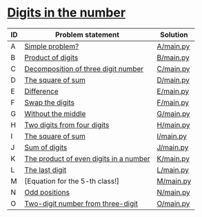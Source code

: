 # [Digits in the number](https://www.e-olymp.com/en/contests/9630)



| ID | Problem statement                                                                                 | Solution               |
|----|---------------------------------------------------------------------------------------------------|------------------------|
| A  | [Simple problem?](https://www.e-olymp.com/en/contests/9630/problems/84464)                        | [A/main.py](A/main.py) |
| B  | [Product of digits](https://www.e-olymp.com/en/contests/9630/problems/84465)                      | [B/main.py](B/main.py) |
| C  | [Decomposition of three digit number](https://www.e-olymp.com/en/contests/9630/problems/84466)    | [C/main.py](C/main.py) |
| D  | [The square of sum](https://www.e-olymp.com/en/contests/9630/problems/84467)                      | [D/main.py](D/main.py) |
| E  | [Difference](https://www.e-olymp.com/en/contests/9630/problems/84468)                             | [E/main.py](E/main.py) |
| F  | [Swap the digits](https://www.e-olymp.com/en/contests/9630/problems/84469)                        | [F/main.py](F/main.py) |
| G  | [Without the middle](https://www.e-olymp.com/en/contests/9630/problems/84470)                     | [G/main.py](G/main.py) |
| H  | [Two digits from four digits](https://www.e-olymp.com/en/contests/9630/problems/84471)            | [H/main.py](H/main.py) |
| I  | [The square of sum](https://www.e-olymp.com/en/contests/9630/problems/84472)                      | [I/main.py](I/main.py) |
| J  | [Sum of digits](https://www.e-olymp.com/en/contests/9630/problems/84473)                          | [J/main.py](J/main.py) |
| K  | [The product of even digits in a number](https://www.e-olymp.com/en/contests/9630/problems/84474) | [K/main.py](K/main.py) |
| L  | [The last digit](https://www.e-olymp.com/en/contests/9630/problems/84475)                         | [L/main.py](L/main.py) |
| M  | [Equation for the 5-th class!]                                                                    | [M/main.py](M/main.py) |
| N  | [Odd positions](https://www.e-olymp.com/en/contests/9630/problems/84477)                          | [N/main.py](N/main.py) |
| O  | [Two-digit number from three-digit](https://www.e-olymp.com/en/contests/9630/problems/84478)      | [O/main.py](O/main.py) |

